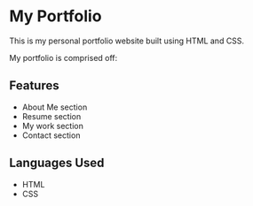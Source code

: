 # My Portfolio

This is my personal portfolio website built using HTML and CSS.

My portfolio is comprised off:

## Features
- About Me section
- Resume section
- My work section
- Contact section

## Languages Used

- HTML
- CSS

